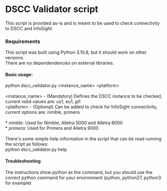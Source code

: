 # DSCC Validator script

This script is provided as-is and is meant to be used to check connectivity to DSCC and InfoSight.

### Requirements
This script was built using Python 3.10.8, but it should work on other versions. <br>
There are no dependendencies on external libraries.

#### Basic usage:  
python dscc_validator.py \<instance_name\> \<platform\> <br>
<br>
\<instance_name\> - (Mandatory) Defines the DSCC instance to be checked, current valid values are: us1, eu1, jp1 <br>
\<platform\> - (Optional) Can be added to check for InfoSight connectivity, current options are: nimble, primera <br>
<br>
\* *nimble*: Used for Nimble, Alletra 5000 and Alletra 6000 <br>
\* *primera*: Used for Primera and Alletra 9000 <br>
<br>
There's some simple help information in the script that can be read running the script as follows: <br>
python dscc_validator.py help

#### Troubleshooting
The instructions show python as the command, but you should use the correct python command for your environment (python, python27, python3 for example)

